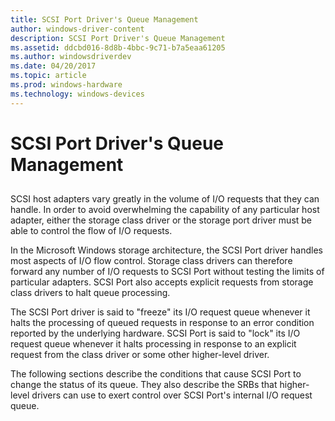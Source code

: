 ```yaml
---
title: SCSI Port Driver's Queue Management
author: windows-driver-content
description: SCSI Port Driver's Queue Management
ms.assetid: ddcbd016-8d8b-4bbc-9c71-b7a5eaa61205
ms.author: windowsdriverdev
ms.date: 04/20/2017
ms.topic: article
ms.prod: windows-hardware
ms.technology: windows-devices
---
```


# SCSI Port Driver's Queue Management


## <span id="ddk_scsi_port_driver_s_queue_management_kg"></span><span id="DDK_SCSI_PORT_DRIVER_S_QUEUE_MANAGEMENT_KG"></span>


SCSI host adapters vary greatly in the volume of I/O requests that they can handle. In order to avoid overwhelming the capability of any particular host adapter, either the storage class driver or the storage port driver must be able to control the flow of I/O requests.

In the Microsoft Windows storage architecture, the SCSI Port driver handles most aspects of I/O flow control. Storage class drivers can therefore forward any number of I/O requests to SCSI Port without testing the limits of particular adapters. SCSI Port also accepts explicit requests from storage class drivers to halt queue processing.

The SCSI Port driver is said to "freeze" its I/O request queue whenever it halts the processing of queued requests in response to an error condition reported by the underlying hardware. SCSI Port is said to "lock" its I/O request queue whenever it halts processing in response to an explicit request from the class driver or some other higher-level driver.

The following sections describe the conditions that cause SCSI Port to change the status of its queue. They also describe the SRBs that higher-level drivers can use to exert control over SCSI Port's internal I/O request queue.

 

 




